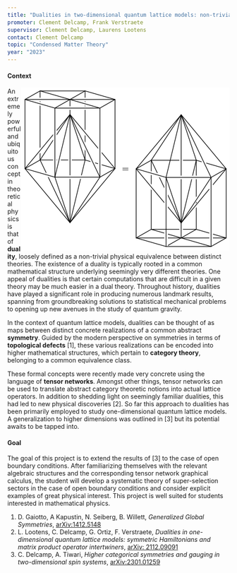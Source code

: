 ```yaml
---
title: "Dualities in two-dimensional quantum lattice models: non-trivial examples"
promoter: Clement Delcamp, Frank Verstraete
supervisor: Clement Delcamp, Laurens Lootens
contact: Clement Delcamp
topic: "Condensed Matter Theory"
year: "2023"
---
```


#### Context

<p><img alt="duality operator" src="/images/thesistopics/2023CDelcamp2-1.png" style="float:right; height:369px; width:473px"/></p>

An extremely powerful and ubiquitous concept in theoretical physics is that of <strong>duality</strong>, loosely defined as a non-trivial physical equivalence between distinct theories. The existence of a duality is typically rooted in a common mathematical structure underlying seemingly very different theories. One appeal of dualities is that certain computations that are difficult in a given theory may be much easier in a dual theory. Throughout history, dualities have played a significant role in producing numerous landmark results, spanning from groundbreaking solutions to statistical mechanical problems to opening up new avenues in the study of quantum gravity.

In the context of quantum lattice models, dualities can be thought of as maps between distinct concrete realizations of a common abstract <strong>symmetry</strong>. Guided by the modern perspective on symmetries in terms of <strong>topological defects</strong> [1], these various realizations can be encoded into higher mathematical structures, which pertain to <strong>category theory</strong>, belonging to a common equivalence class.

These formal concepts were recently made very concrete using the language of <strong>tensor networks</strong>. Amongst other things, tensor networks can be used to translate abstract category theoretic notions into actual lattice operators. In addition to shedding light on seemingly familiar dualities, this had led to new physical discoveries [2]. So far this approach to dualities has been primarily employed to study one-dimensional quantum lattice models. A generalization to higher dimensions was outlined in [3] but its potential awaits to be tapped into.


#### Goal

The goal of this project is to extend the results of [3] to the case of open boundary conditions. After familiarizing themselves with the relevant algebraic structures and the corresponding tensor network graphical calculus, the student will develop a systematic theory of super-selection sectors in the case of open boundary conditions and consider explicit examples of great physical interest. This project is well suited for students interested in mathematical physics.

1. D. Gaiotto, A Kapustin, N. Seiberg, B. Willett, <em>Generalized Global Symmetries</em>, [arXiv:1412.5148](https://arxiv.org/abs/1412.5148)
2. L. Lootens, C. Delcamp, G. Ortiz, F. Verstraete, <em>Dualities in one-dimensional quantum lattice models: symmetric Hamiltonians and matrix product operator intertwiners</em>, [arXiv: 2112.09091](http://arxiv.org/abs/2112.09091)
3. C. Delcamp, A. Tiwari, <em>Higher categorical symmetries and gauging in two-dimensional spin systems</em>, [arXiv:2301.01259](https://arxiv.org/abs/2301.01259)
